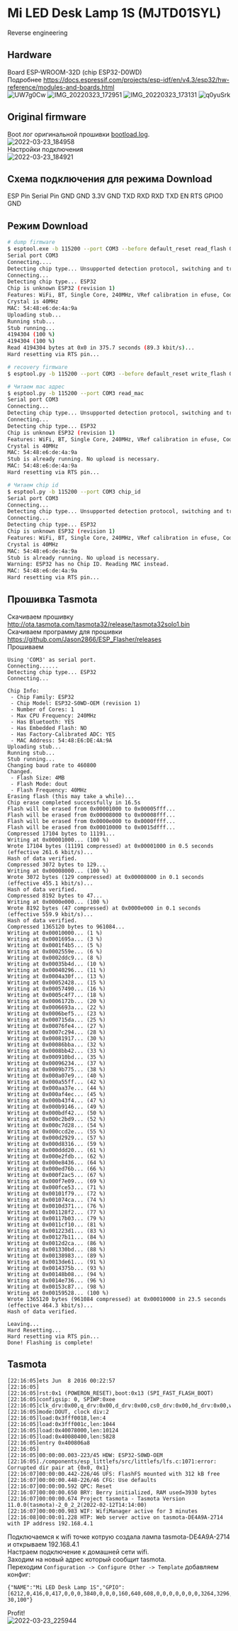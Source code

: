 # Mi LED Desk Lamp 1S (MJTD01SYL)
Reverse engineering

## Hardware
Board ESP-WROOM-32D (chip ESP32-D0WD)  
Подробнее https://docs.espressif.com/projects/esp-idf/en/v4.3/esp32/hw-reference/modules-and-boards.html  
![UW7g0Cw](https://user-images.githubusercontent.com/7299412/159749461-8de5ecc4-f47c-4fe9-b2a0-d89b2eecec2c.jpeg)
![IMG_20220323_172951](https://user-images.githubusercontent.com/7299412/159749481-2a7beabb-daa3-4161-8e19-b79daed45d7b.jpg)
![IMG_20220323_173131](https://user-images.githubusercontent.com/7299412/159749515-72e5212f-d7d3-42cf-9000-adb90c4e3f26.jpg)
![q0yuSrk](https://user-images.githubusercontent.com/7299412/159749577-7cc6ba02-05ac-4623-851c-42d4d3be00c2.jpeg)

## Original firmware
Boot лог оригинальной прошивки [bootload.log](bootload.log).  
![2022-03-23_184958](https://user-images.githubusercontent.com/7299412/159749946-35d36d61-9a2b-47aa-9694-63d8f3dbe30d.png)  
Настройки подключения  
![2022-03-23_184921](https://user-images.githubusercontent.com/7299412/159749940-7e65e552-5700-482f-a036-7aded1ebdb23.png)


## Схема подключения для режима Download
ESP Pin     Serial Pin
GND         GND
3.3V        GND
TXD         RXD
RXD         TXD
EN          RTS
GPIO0       GND

## Режим Download

```sh
# dump firmware 
$ esptool.exe -b 115200 --port COM3 --before default_reset read_flash 0x00000 0x400000 flash_dump_4M.bin
Serial port COM3
Connecting....
Detecting chip type... Unsupported detection protocol, switching and trying again...
Connecting...
Detecting chip type... ESP32
Chip is unknown ESP32 (revision 1)
Features: WiFi, BT, Single Core, 240MHz, VRef calibration in efuse, Coding Scheme 3/4
Crystal is 40MHz
MAC: 54:48:e6:de:4a:9a
Uploading stub...
Running stub...
Stub running...
4194304 (100 %)
4194304 (100 %)
Read 4194304 bytes at 0x0 in 375.7 seconds (89.3 kbit/s)...
Hard resetting via RTS pin...

# recovery firmware
$ esptool.py -b 115200 --port COM3 --before default_reset write_flash 0x00000 flash_dump_4M.bin

# Читаем mac адрес
$ esptool.py -b 115200 --port COM3 read_mac
Serial port COM3
Connecting...
Detecting chip type... Unsupported detection protocol, switching and trying again...
Connecting...
Detecting chip type... ESP32
Chip is unknown ESP32 (revision 1)
Features: WiFi, BT, Single Core, 240MHz, VRef calibration in efuse, Coding Scheme 3/4
Crystal is 40MHz
MAC: 54:48:e6:de:4a:9a
Stub is already running. No upload is necessary.
MAC: 54:48:e6:de:4a:9a
Hard resetting via RTS pin...

# Читаем chip id
$ esptool.py -b 115200 --port COM3 chip_id
Serial port COM3
Connecting...
Detecting chip type... Unsupported detection protocol, switching and trying again...
Connecting...
Detecting chip type... ESP32
Chip is unknown ESP32 (revision 1)
Features: WiFi, BT, Single Core, 240MHz, VRef calibration in efuse, Coding Scheme 3/4
Crystal is 40MHz
MAC: 54:48:e6:de:4a:9a
Stub is already running. No upload is necessary.
Warning: ESP32 has no Chip ID. Reading MAC instead.
MAC: 54:48:e6:de:4a:9a
Hard resetting via RTS pin...
```

## Прошивка Tasmota
Скачиваем прошивку http://ota.tasmota.com/tasmota32/release/tasmota32solo1.bin  
Скачиваем программу для прошивки https://github.com/Jason2866/ESP_Flasher/releases  
Прошиваем  
```log
Using 'COM3' as serial port.
Connecting......
Detecting chip type... ESP32
Connecting...

Chip Info:
 - Chip Family: ESP32
 - Chip Model: ESP32-S0WD-OEM (revision 1)
 - Number of Cores: 1
 - Max CPU Frequency: 240MHz
 - Has Bluetooth: YES
 - Has Embedded Flash: NO
 - Has Factory-Calibrated ADC: YES
 - MAC Address: 54:48:E6:DE:4A:9A
Uploading stub...
Running stub...
Stub running...
Changing baud rate to 460800
Changed.
 - Flash Size: 4MB
 - Flash Mode: dout
 - Flash Frequency: 40MHz
Erasing flash (this may take a while)...
Chip erase completed successfully in 16.5s
Flash will be erased from 0x00001000 to 0x00005fff...
Flash will be erased from 0x00008000 to 0x00008fff...
Flash will be erased from 0x0000e000 to 0x0000ffff...
Flash will be erased from 0x00010000 to 0x0015dfff...
Compressed 17104 bytes to 11191...
Writing at 0x00001000... (100 %)
Wrote 17104 bytes (11191 compressed) at 0x00001000 in 0.5 seconds (effective 261.6 kbit/s)...
Hash of data verified.
Compressed 3072 bytes to 129...
Writing at 0x00008000... (100 %)
Wrote 3072 bytes (129 compressed) at 0x00008000 in 0.1 seconds (effective 455.1 kbit/s)...
Hash of data verified.
Compressed 8192 bytes to 47...
Writing at 0x0000e000... (100 %)
Wrote 8192 bytes (47 compressed) at 0x0000e000 in 0.1 seconds (effective 559.9 kbit/s)...
Hash of data verified.
Compressed 1365120 bytes to 961084...
Writing at 0x00010000... (1 %)
Writing at 0x0001695a... (3 %)
Writing at 0x0001f4b5... (5 %)
Writing at 0x0002559e... (6 %)
Writing at 0x0002ddc9... (8 %)
Writing at 0x00035b4d... (10 %)
Writing at 0x00040296... (11 %)
Writing at 0x0004a30f... (13 %)
Writing at 0x00052428... (15 %)
Writing at 0x00057490... (16 %)
Writing at 0x0005c4f7... (18 %)
Writing at 0x0006172b... (20 %)
Writing at 0x0006693a... (22 %)
Writing at 0x0006bef5... (23 %)
Writing at 0x000715da... (25 %)
Writing at 0x00076fe4... (27 %)
Writing at 0x0007c294... (28 %)
Writing at 0x00081917... (30 %)
Writing at 0x00086bba... (32 %)
Writing at 0x0008bb42... (33 %)
Writing at 0x000910bd... (35 %)
Writing at 0x00096234... (37 %)
Writing at 0x0009b775... (38 %)
Writing at 0x000a07e9... (40 %)
Writing at 0x000a55ff... (42 %)
Writing at 0x000aa37e... (44 %)
Writing at 0x000af4ec... (45 %)
Writing at 0x000b43f4... (47 %)
Writing at 0x000b9146... (49 %)
Writing at 0x000bdf42... (50 %)
Writing at 0x000c2bd9... (52 %)
Writing at 0x000c7d28... (54 %)
Writing at 0x000ccd2e... (55 %)
Writing at 0x000d2929... (57 %)
Writing at 0x000d8316... (59 %)
Writing at 0x000ddd20... (61 %)
Writing at 0x000e2fdb... (62 %)
Writing at 0x000e8436... (64 %)
Writing at 0x000ed76b... (66 %)
Writing at 0x000f2ac5... (67 %)
Writing at 0x000f7e09... (69 %)
Writing at 0x000fce53... (71 %)
Writing at 0x00101f79... (72 %)
Writing at 0x001074ca... (74 %)
Writing at 0x0010d371... (76 %)
Writing at 0x001128f2... (77 %)
Writing at 0x00117b03... (79 %)
Writing at 0x0011cf10... (81 %)
Writing at 0x001223d1... (83 %)
Writing at 0x00127b11... (84 %)
Writing at 0x0012d2ca... (86 %)
Writing at 0x001330bd... (88 %)
Writing at 0x00138983... (89 %)
Writing at 0x0013de61... (91 %)
Writing at 0x0014375b... (93 %)
Writing at 0x00148b08... (94 %)
Writing at 0x0014e736... (96 %)
Writing at 0x00153c87... (98 %)
Writing at 0x00159528... (100 %)
Wrote 1365120 bytes (961084 compressed) at 0x00010000 in 23.5 seconds (effective 464.3 kbit/s)...
Hash of data verified.

Leaving...
Hard Resetting...
Hard resetting via RTS pin...
Done! Flashing is complete!
```

## Tasmota
```log
[22:16:05]ets Jun  8 2016 00:22:57
[22:16:05]
[22:16:05]rst:0x1 (POWERON_RESET),boot:0x13 (SPI_FAST_FLASH_BOOT)
[22:16:05]configsip: 0, SPIWP:0xee
[22:16:05]clk_drv:0x00,q_drv:0x00,d_drv:0x00,cs0_drv:0x00,hd_drv:0x00,wp_drv:0x00
[22:16:05]mode:DOUT, clock div:2
[22:16:05]load:0x3fff0018,len:4
[22:16:05]load:0x3fff001c,len:1044
[22:16:05]load:0x40078000,len:10124
[22:16:05]load:0x40080400,len:5828
[22:16:05]entry 0x400806a8
[22:16:05]
[22:16:05]00:00:00.003-223/45 HDW: ESP32-S0WD-OEM 
[22:16:05]./components/esp_littlefs/src/littlefs/lfs.c:1071:error: Corrupted dir pair at {0x0, 0x1}
[22:16:07]00:00:00.442-226/46 UFS: FlashFS mounted with 312 kB free
[22:16:07]00:00:00.448-226/46 CFG: Use defaults
[22:16:07]00:00:00.592 QPC: Reset
[22:16:07]00:00:00.650 BRY: Berry initialized, RAM used=3930 bytes
[22:16:07]00:00:00.674 Project tasmota - Tasmota Version 11.0.0(tasmota)-2_0_2_2(2022-02-12T14:14:00)
[22:16:07]00:00:00.983 WIF: WifiManager active for 3 minutes
[22:16:08]00:00:01.228 HTP: Web server active on tasmota-DE4A9A-2714 with IP address 192.168.4.1
```
Подключаемся к wifi точке котрую создала лампа tasmota-DE4A9A-2714 и открываем 192.168.4.1  
Настраем подключение к домашней сети wifi.  
Заходим на новый адрес который сообщит tasmota.  
Переходим `Configuration -> Configure Other -> Template` добавляем конфиг:  
```
{"NAME":"Mi LED Desk Lamp 1S","GPIO":[6212,0,416,0,417,0,0,0,3840,0,0,0,160,640,608,0,0,0,0,0,0,0,3264,3296,0,0,0,0,0,32,0,0,0,0,0,0],"FLAG":0,"BASE":1,"CMND":"DimmerRange 30,100"}
```
Profit!  
![2022-03-23_225944](https://user-images.githubusercontent.com/7299412/159785571-fff39e1c-9396-410b-9476-cf7ef66c019f.png)  
